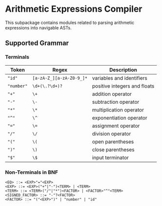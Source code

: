 # Arithmetic Expressions Compiler

This subpackage contains modules related to parsing arithmetic expressions into navigable ASTs.

## Supported Grammar

### Terminals

| **Token**  | **Regex**                | **Description**              |
| ---------- | ------------------------ | ---------------------------- |
| `"id"`     | `[a-zA-Z_][a-zA-Z0-9_]*` | variables and identifiers    |
| `"number"` | `\d+(\.?\d+)?`           | positive integers and floats |
| `"+"`      | `\+`                     | addition operator            |
| `"-"`      | `\-`                     | subtraction operator         |
| `"*"`      | `\*`                     | multiplication operator      |
| `"^"`      | `\^`                     | exponentiation operator      |
| `"="`      | `\=`                     | assignment operator          |
| `"/"`      | `\/`                     | division operator            |
| `"("`      | `\(`                     | open parentheses             |
| `")"`      | `\)`                     | close parentheses            |
| `"$"`      | `\$`                     | input terminator             |

### Non-Terminals in BNF

```
<EQ> ::= <EXP>"="<EXP>
<EXP> ::= <EXP>("+"|"-")<TERM> | <TERM>
<TERM> ::= <TERM>("/"|"*")<FACTOR> | <FACTOR>"^"<TERM>
<SIGNED_FACTOR> ::= "-"?<FACTOR>
<FACTOR> ::= "("<EXP>")" | "number" | "id"
```